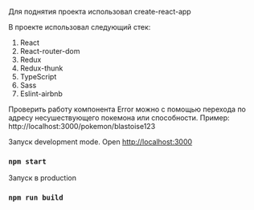 Для поднятия проекта использовал create-react-app

В проекте использовал следующий стек:
 1. React
 2. React-router-dom
 3. Redux
 4. Redux-thunk
 5. TypeScript
 6. Sass
 7. Eslint-airbnb
 
Проверить работу компонента Error можно с помощью перехода по адресу несушествующего покемона или способности.
Пример: http://localhost:3000/pokemon/blastoise123


Запуск development mode. Open [http://localhost:3000](http://localhost:3000)
### `npm start`

Запуск в production
### `npm run build`


